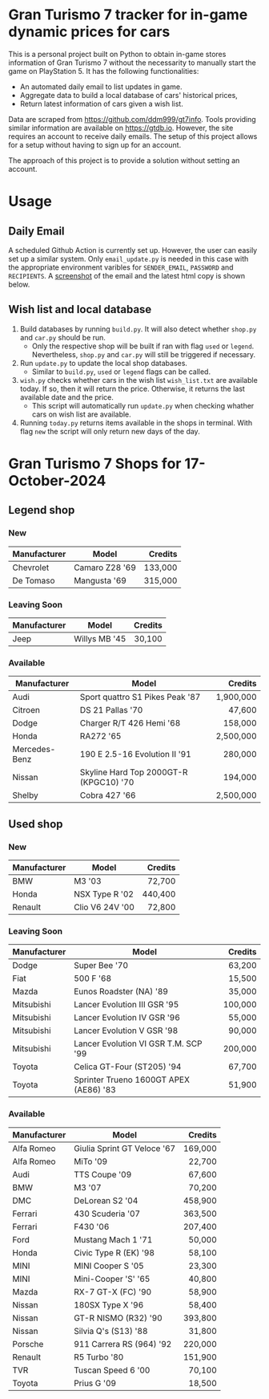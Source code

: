 # Gran Turismo 7 tracker for in-game dynamic prices for cars

This is a personal project built on Python to obtain in-game stores information of Gran Turismo 7 without the necessarity to manually start the game on PlayStation 5. It has the following functionalities:

- An automated daily email to list updates in game.
- Aggregate data to build a local database of cars' historical prices,
- Return latest information of cars given a wish list.

Data are scraped from https://github.com/ddm999/gt7info. Tools providing similar information are available on https://gtdb.io. However, the site requires an account to receive daily emails. The setup of this project allows for a setup without having to sign up for an account.

The approach of this project is to provide a solution without setting an account.

# Usage

## Daily Email

A scheduled Github Action is currently set up. However, the user can easily set up a similar system. Only `email_update.py` is needed in this case with the appropriate environment varibles for `SENDER_EMAIL`, `PASSWORD` and `RECIPIENTS`. A [screenshot](https://raw.githubusercontent.com/marcohoucheng/Gran-Turismo-7-Price-Tracker/main/data/email_screenshot.png) of the email and the latest html copy is shown below.

## Wish list and local database

1. Build databases by running `build.py`. It will also detect whether `shop.py` and `car.py` should be run.
    - Only the respective shop will be built if ran with flag `used` or `legend`. Nevertheless, `shop.py` and `car.py` will still be triggered if necessary.
2. Run `update.py` to update the local shop databases.
    - Similar to `build.py`, `used` or `legend` flags can be called.
3. `wish.py` checks whether cars in the wish list `wish_list.txt` are available today. If so, then it will return the price. Otherwise, it returns the last available date and the price.
    - This script will automatically run `update.py` when checking whather cars on wish list are available.
4. Running `today.py` returns items available in the shops in terminal. With flag `new` the script will only return new days of the day.


# Gran Turismo 7 Shops for 17-October-2024



## Legend shop

### New
 | Manufacturer | Model | Credits |
 | --- | --- | --: |
|Chevrolet|Camaro Z28 '69|133,000|
|De Tomaso|Mangusta '69|315,000|

### Leaving Soon
 | Manufacturer | Model | Credits |
 | --- | --- | --: |
|Jeep|Willys MB '45|30,100|

### Available
 | Manufacturer | Model | Credits |
 | --- | --- | --: |
|Audi|Sport quattro S1 Pikes Peak '87|1,900,000|
|Citroen|DS 21 Pallas '70|47,600|
|Dodge|Charger R/T 426 Hemi '68|158,000|
|Honda|RA272 '65|2,500,000|
|Mercedes-Benz|190 E 2.5-16 Evolution II '91|280,000|
|Nissan|Skyline Hard Top 2000GT-R (KPGC10) '70|194,000|
|Shelby|Cobra 427 '66|2,500,000|


## Used shop

### New
 | Manufacturer | Model | Credits |
 | --- | --- | --: |
|BMW|M3 '03|72,700|
|Honda|NSX Type R '02|440,400|
|Renault|Clio V6 24V '00|72,800|

### Leaving Soon
 | Manufacturer | Model | Credits |
 | --- | --- | --: |
|Dodge|Super Bee '70|63,200|
|Fiat|500 F '68|15,500|
|Mazda|Eunos Roadster (NA) '89|35,000|
|Mitsubishi|Lancer Evolution III GSR '95|100,000|
|Mitsubishi|Lancer Evolution IV GSR '96|55,000|
|Mitsubishi|Lancer Evolution V GSR '98|90,000|
|Mitsubishi|Lancer Evolution VI GSR T.M. SCP '99|200,000|
|Toyota|Celica GT-Four (ST205) '94|67,700|
|Toyota|Sprinter Trueno 1600GT APEX (AE86) '83|51,900|

### Available
 | Manufacturer | Model | Credits |
 | --- | --- | --: |
|Alfa Romeo|Giulia Sprint GT Veloce '67|169,000|
|Alfa Romeo|MiTo '09|22,700|
|Audi|TTS Coupe '09|67,600|
|BMW|M3 '07|70,200|
|DMC|DeLorean S2 '04|458,900|
|Ferrari|430 Scuderia '07|363,500|
|Ferrari|F430 '06|207,400|
|Ford|Mustang Mach 1 '71|50,000|
|Honda|Civic Type R (EK) '98|58,100|
|MINI|MINI Cooper S '05|23,300|
|MINI|Mini-Cooper 'S' '65|40,800|
|Mazda|RX-7 GT-X (FC) '90|58,900|
|Nissan|180SX Type X '96|58,400|
|Nissan|GT-R NISMO (R32) '90|393,800|
|Nissan|Silvia Q's (S13) '88|31,800|
|Porsche|911 Carrera RS (964) '92|220,000|
|Renault|R5 Turbo '80|151,900|
|TVR|Tuscan Speed 6 '00|70,100|
|Toyota|Prius G '09|18,500|
